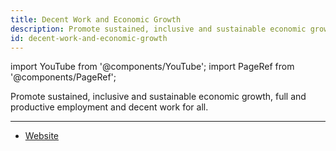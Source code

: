 ```yaml
---
title: Decent Work and Economic Growth
description: Promote sustained, inclusive and sustainable economic growth, full and productive employment and decent work for all.
id: decent-work-and-economic-growth
---
```


import YouTube from '@components/YouTube';
import PageRef from '@components/PageRef';

Promote sustained, inclusive and sustainable economic growth, full and productive employment and decent work for all.

---

- [Website](https://sdgs.un.org/goals/goal8)

